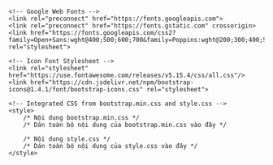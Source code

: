 <!DOCTYPE html>
<html lang="en">

<head>
    <meta charset="utf-8">
    <title>HiếuNghĩaVisa - "Cùng Hiếu Nghĩa Visa Khám Phá Thế Giới"</title>
    <meta content="width=device-width, initial-scale=1.0" name="viewport">
    <meta content="" name="keywords">
    <meta content="" name="description">
    
    <!-- Google Web Fonts -->
    <link rel="preconnect" href="https://fonts.googleapis.com">
    <link rel="preconnect" href="https://fonts.gstatic.com" crossorigin>
    <link href="https://fonts.googleapis.com/css2?family=Open+Sans:wght@400;500;600;700&family=Poppins:wght@200;300;400;500;600&display=swap" rel="stylesheet"> 

    <!-- Icon Font Stylesheet -->
    <link rel="stylesheet" href="https://use.fontawesome.com/releases/v5.15.4/css/all.css"/>
    <link href="https://cdn.jsdelivr.net/npm/bootstrap-icons@1.4.1/font/bootstrap-icons.css" rel="stylesheet">

    <!-- Integrated CSS from bootstrap.min.css and style.css -->
    <style>
        /* Nội dung bootstrap.min.css */
        /* Dán toàn bộ nội dung của bootstrap.min.css vào đây */

        /* Nội dung style.css */
        /* Dán toàn bộ nội dung của style.css vào đây */
    </style>
</head>

<body>
    <!-- Nội dung của Trang Chủ.html -->
</body>

</html>
